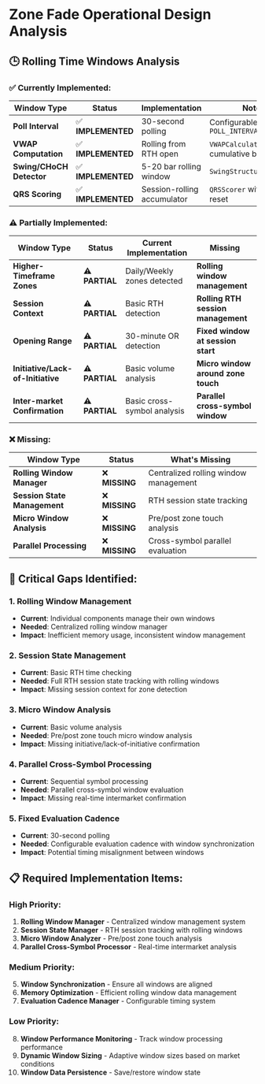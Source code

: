 # Zone Fade Operational Design Analysis

## 🕒 **Rolling Time Windows Analysis**

### ✅ **Currently Implemented:**

| Window Type | Status | Implementation | Notes |
|-------------|--------|----------------|-------|
| **Poll Interval** | ✅ **IMPLEMENTED** | 30-second polling | Configurable via `POLL_INTERVAL` |
| **VWAP Computation** | ✅ **IMPLEMENTED** | Rolling from RTH open | `VWAPCalculator` with cumulative bars |
| **Swing/CHoCH Detector** | ✅ **IMPLEMENTED** | 5-20 bar rolling window | `SwingStructureDetector` |
| **QRS Scoring** | ✅ **IMPLEMENTED** | Session-rolling accumulator | `QRSScorer` with session reset |

### ⚠️ **Partially Implemented:**

| Window Type | Status | Current Implementation | Missing |
|-------------|--------|----------------------|---------|
| **Higher-Timeframe Zones** | ⚠️ **PARTIAL** | Daily/Weekly zones detected | **Rolling window management** |
| **Session Context** | ⚠️ **PARTIAL** | Basic RTH detection | **Rolling RTH session management** |
| **Opening Range** | ⚠️ **PARTIAL** | 30-minute OR detection | **Fixed window at session start** |
| **Initiative/Lack-of-Initiative** | ⚠️ **PARTIAL** | Basic volume analysis | **Micro window around zone touch** |
| **Inter-market Confirmation** | ⚠️ **PARTIAL** | Basic cross-symbol analysis | **Parallel cross-symbol window** |

### ❌ **Missing:**

| Window Type | Status | What's Missing |
|-------------|--------|----------------|
| **Rolling Window Manager** | ❌ **MISSING** | Centralized rolling window management |
| **Session State Management** | ❌ **MISSING** | RTH session state tracking |
| **Micro Window Analysis** | ❌ **MISSING** | Pre/post zone touch analysis |
| **Parallel Processing** | ❌ **MISSING** | Cross-symbol parallel evaluation |

## 🔧 **Critical Gaps Identified:**

### 1. **Rolling Window Management**
- **Current**: Individual components manage their own windows
- **Needed**: Centralized rolling window manager
- **Impact**: Inefficient memory usage, inconsistent window management

### 2. **Session State Management**
- **Current**: Basic RTH time checking
- **Needed**: Full RTH session state tracking with rolling windows
- **Impact**: Missing session context for zone detection

### 3. **Micro Window Analysis**
- **Current**: Basic volume analysis
- **Needed**: Pre/post zone touch micro window analysis
- **Impact**: Missing initiative/lack-of-initiative confirmation

### 4. **Parallel Cross-Symbol Processing**
- **Current**: Sequential symbol processing
- **Needed**: Parallel cross-symbol window evaluation
- **Impact**: Missing real-time intermarket confirmation

### 5. **Fixed Evaluation Cadence**
- **Current**: 30-second polling
- **Needed**: Configurable evaluation cadence with window synchronization
- **Impact**: Potential timing misalignment between windows

## 📋 **Required Implementation Items:**

### **High Priority:**
1. **Rolling Window Manager** - Centralized window management system
2. **Session State Manager** - RTH session tracking with rolling windows
3. **Micro Window Analyzer** - Pre/post zone touch analysis
4. **Parallel Cross-Symbol Processor** - Real-time intermarket analysis

### **Medium Priority:**
5. **Window Synchronization** - Ensure all windows are aligned
6. **Memory Optimization** - Efficient rolling window data management
7. **Evaluation Cadence Manager** - Configurable timing system

### **Low Priority:**
8. **Window Performance Monitoring** - Track window processing performance
9. **Dynamic Window Sizing** - Adaptive window sizes based on market conditions
10. **Window Data Persistence** - Save/restore window state